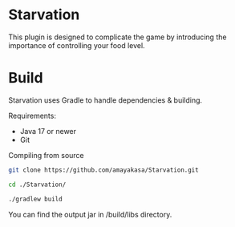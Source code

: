 # Starvation

This plugin is designed to complicate the game by introducing the importance of controlling your food level.

# Build

Starvation uses Gradle to handle dependencies & building.

Requirements:

* Java 17 or newer
* Git

Compiling from source

```bash
git clone https://github.com/amayakasa/Starvation.git

cd ./Starvation/

./gradlew build
```

You can find the output jar in /build/libs directory.